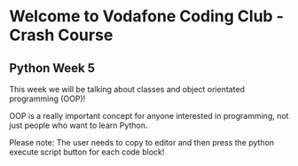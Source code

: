 # Welcome to Vodafone Coding Club - Crash Course
## Python Week 5
This week we will be talking about classes and object orientated programming (OOP)!

OOP is a really important concept for anyone interested in programming, not just people who want to learn Python.

Please note: The user needs to copy to editor and then press the python execute script button for each code block!

